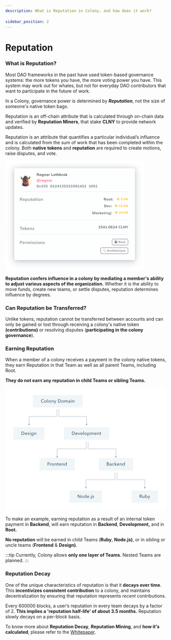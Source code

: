```yaml
---
description: What is Reputation in Colony, and how does it work?

sidebar_position: 2
---
```


# Reputation

### What is Reputation?

Most DAO frameworks in the past have used token-based governance systems: the more tokens you have, the more voting power you have. This system may work out for whales, but not for everyday DAO contributors that want to participate in the future of work. 

In a Colony, governance power is determined by ***Reputation***, not the size of someone's native token bags. 

Reputation is an off-chain attribute that is calculated through on-chain data and verified by **Reputation Miners**, that stake **CLNY** to provide network updates.

Reputation is an attribute that quantifies a particular individual’s influence and is calculated from the sum of work that has been completed within the colony. Both **native tokens** and **reputation** are required to create motions, raise disputes, and vote.

![](../../learn/assets/key-concepts/Frame-40.png)

**Reputation confers influence in a colony by mediating a member's ability to adjust various aspects of the organization.** Whether it is the ability to move funds, create new teams, or settle disputes, reputation determines influence by degrees.

### Can Reputation be Transferred?

Unlike tokens, reputation cannot be transferred between accounts and can only be gained or lost through receiving a colony's native token **(contributions)** or resolving disputes (**participating in the colony governance**).

### Earning Reputation

When a member of a colony receives a payment in the colony native tokens, they earn Reputation in that Team as well as all parent Teams, including Root.

**They do not earn any reputation in child Teams or sibling Teams.**

![Example of a colony structure.](../../learn/assets/key-concepts/domains_1-fcfb92e273169bc60b983c3a4f765839.png)

To make an example, earning reputation as a result of an internal token payment in **Backend**, will earn reputation in **Backend**, **Development,** and in **Root.**

**No reputation** will be earned in child Teams (**Ruby**, **Node.js)**, or in sibling or uncle teams (**Frontend** & **Design)**.

:::tip
Currently, Colony allows **only one layer of Teams**. Nested Teams are planned.
:::

### Reputation Decay

One of the unique characteristics of reputation is that it **decays over time**. This **incentivizes consistent contribution** to a colony, and maintains decentralization by ensuring that reputation represents _recent_ contributions.

Every 600000 blocks, a user’s reputation in every team decays by a factor of 2. **This implies a 'reputation half-life' of about 3.5 months.** Reputation slowly decays on a per-block basis.

To know more about **Reputation Decay**, **Reputation Mining**, and **how it's calculated**, please refer to the [Whitepaper](https://colony.io/whitepaper.pdf).

